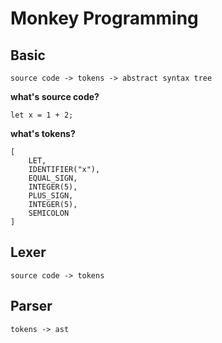 # Monkey Programming

## Basic

```
source code -> tokens -> abstract syntax tree
```

**what's source code?**

```
let x = 1 + 2;
```

**what's tokens?**

```
[
    LET,
    IDENTIFIER("x"),
    EQUAL_SIGN,
    INTEGER(5),
    PLUS_SIGN,
    INTEGER(5),
    SEMICOLON
]
```

## Lexer

```
source code -> tokens
```

## Parser

```
tokens -> ast
```
